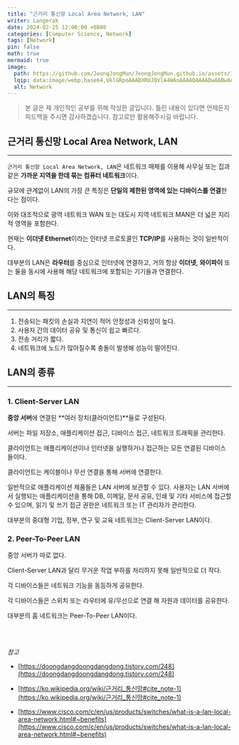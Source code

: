 ```yaml
---
title: "근거리 통신망 Local Area Network, LAN"
writer: Langerak
date: 2024-02-25 12:00:00 +0800
categories: [Computer Science, Network]
tags: [Network]
pin: false
math: true
mermaid: true
image:
  path: https://github.com/JeongJongMun/JeongJongMun.github.io/assets/101979073/21360112-1af9-4935-be1f-caa0f47897d1
  lqip: data:image/webp;base64,UklGRpoAAABXRUJQVlA4WAoAAAAQAAAADwAABwAAQUxQSDIAAAARL0AmbZurmr57yyIiqE8oiG0bejIYEQTgqiDA9vqnsUSI6H+oAERp2HZ65qP/VIAWAFZQOCBCAAAA8AEAnQEqEAAIAAVAfCWkAALp8sF8rgRgAP7o9FDvMCkMde9PK7euH5M1m6VWoDXf2FkP3BqV0ZYbO6NA/VFIAAAA
  alt: Network
---
```


> 본 글은 제 개인적인 공부를 위해 작성한 글입니다. 틀린 내용이 있다면 언제든지 피드백을 주시면 감사하겠습니다. 참고로만 활용해주시길 바랍니다.

## 근거리 통신망 Local Area Network, LAN

---

`근거리 통신망 Local Area Network, LAN`은 네트워크 매체를 이용해 사무실 또는 집과 같은 **가까운 지역을 한데 묶는 컴퓨터 네트워크**이다.

규모에 관계없이 LAN의 가장 큰 특징은 **단일의 제한된 영역에 있는 디바이스를 연결**한다는 점이다.

이와 대조적으로 광역 네트워크 WAN 또는 대도시 지역 네트워크 MAN은 더 넓은 지리적 영역을 포함한다.

현재는 **이더넷 Ethernet**이라는 인터넷 프로토콜인 **TCP/IP**를 사용하는 것이 일반적이다.

대부분의 LAN은 **라우터**를 중심으로 인터넷에 연결하고, 거의 항상 **이더넷**, **와이파이** 또는 둘을 동시에 사용해 해당 네트워크에 포함되는 기기들과 연결한다.

## LAN의 특징

---

1. 전송되는 패킷의 손실과 지연이 적어 안정성과 신뢰성이 높다.
2. 사용자 간의 데이터 공유 및 통신이 쉽고 빠르다.
3. 전송 거리가 짧다.
4. 네트워크에 노드가 많아질수록 충돌이 발생해 성능이 떨어진다.

## LAN의 종류

---

### 1. Client-Server LAN

**중앙 서버**에 연결된 **여러 장치(클라이언트)**들로 구성된다.

서버는 파일 저장소, 애플리케이션 접근, 디바이스 접근, 네트워크 트래픽을 관리한다.

클라이언트는 애플리케이션이나 인터넷을 실행하거나 접근하는 모든 연결된 디바이스들이다.

클라이언트는 케이블이나 무선 연결을 통해 서버에 연결한다.

일반적으로 애플리케이션 제품들은 LAN 서버에 보관할 수 있다. 사용자는 LAN 서버에서 실행되는 애플리케이션을 통해 DB, 이메일, 문서 공유, 인쇄 및 기타 서비스에 접근할 수 있으며, 읽기 및 쓰기 접근 권한은 네트워크 또는 IT 관리자가 관리한다.

대부분의 중대형 기업, 정부, 연구 및 교육 네트워크는 Client-Server LAN이다.

### 2. Peer-To-Peer LAN

중앙 서버가 따로 없다.

Client-Server LAN과 달리 무거운 작업 부하를 처리하지 못해 일반적으로 더 작다.

각 디바이스들은 네트워크 기능을 동등하게 공유한다.

각 디바이스들은 스위치 또는 라우터에 유/무선으로 연결 해 자원과 데이터를 공유한다.

대부분의 홈 네트워크는 Peer-To-Peer LAN이다.

<br/> <br/>

*참고*

- [https://doongdangdoongdangdong.tistory.com/248](https://doongdangdoongdangdong.tistory.com/248)

- [https://ko.wikipedia.org/wiki/근거리_통신망#cite_note-1](https://ko.wikipedia.org/wiki/근거리_통신망#cite_note-1)

- [https://www.cisco.com/c/en/us/products/switches/what-is-a-lan-local-area-network.html#~benefits](https://www.cisco.com/c/en/us/products/switches/what-is-a-lan-local-area-network.html#~benefits)
